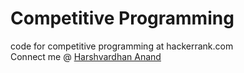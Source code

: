 # Competitive Programming
code for competitive programming at hackerrank.com  
Connect me @  [Harshvardhan Anand](https://www.hackerrank.com/harshvardhan_)
